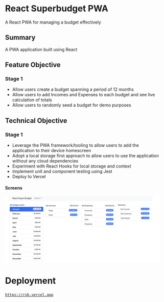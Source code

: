 # React Superbudget PWA
A React PWA for managing a budget effectively 

## Summary
A PWA application built using React

## Feature Objective
### Stage 1 
 - Allow users create a budget spanning a period of 12 months
 - Allow users to add Incomes and Expenses to each budget and see live calculation of totals
 - Allow users to randomly seed a budget for demo purposes
 
## Technical Objective
### Stage 1
 - Leverage the PWA framework/tooling to allow users to add the application to their device homescreen
 - Adopt a local storage first approach to allow users to use the application without any cloud dependencies
 - Experiment with React Hooks for local storage and context
 - Implement unit and component testing using Jest
 - Deploy to Vercel

#### Screens
 ![Main](/screens/main.png?raw=true "Main Application")



# Deployment
 [ `https://rsb.vercel.app`]( https://rsb.vercel.app)







